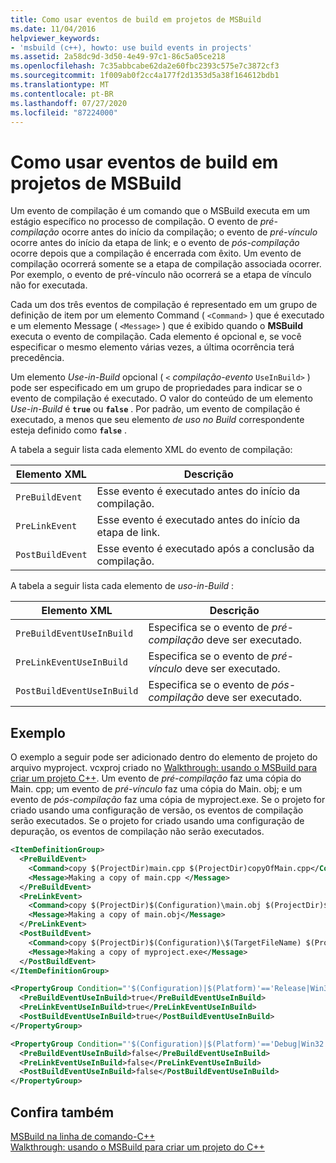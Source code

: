 ```yaml
---
title: Como usar eventos de build em projetos de MSBuild
ms.date: 11/04/2016
helpviewer_keywords:
- 'msbuild (c++), howto: use build events in projects'
ms.assetid: 2a58dc9d-3d50-4e49-97c1-86c5a05ce218
ms.openlocfilehash: 7c35abbcabe62da2e60fbc2393c575e7c3872cf3
ms.sourcegitcommit: 1f009ab0f2cc4a177f2d1353d5a38f164612bdb1
ms.translationtype: MT
ms.contentlocale: pt-BR
ms.lasthandoff: 07/27/2020
ms.locfileid: "87224000"
---
```

# <a name="how-to-use-build-events-in-msbuild-projects"></a>Como usar eventos de build em projetos de MSBuild

Um evento de compilação é um comando que o MSBuild executa em um estágio específico no processo de compilação. O evento de *pré-compilação* ocorre antes do início da compilação; o evento de *pré-vínculo* ocorre antes do início da etapa de link; e o evento de *pós-compilação* ocorre depois que a compilação é encerrada com êxito. Um evento de compilação ocorrerá somente se a etapa de compilação associada ocorrer. Por exemplo, o evento de pré-vínculo não ocorrerá se a etapa de vínculo não for executada.

Cada um dos três eventos de compilação é representado em um grupo de definição de item por um elemento Command ( `<Command>` ) que é executado e um elemento Message ( `<Message>` ) que é exibido quando o **MSBuild** executa o evento de compilação. Cada elemento é opcional e, se você especificar o mesmo elemento várias vezes, a última ocorrência terá precedência.

Um elemento *Use-in-Build* opcional ( `<` *compilação-evento* `UseInBuild>` ) pode ser especificado em um grupo de propriedades para indicar se o evento de compilação é executado. O valor do conteúdo de um elemento *Use-in-Build* é **`true`** ou **`false`** . Por padrão, um evento de compilação é executado, a menos que seu elemento *de uso no Build* correspondente esteja definido como **`false`** .

A tabela a seguir lista cada elemento XML do evento de compilação:

|Elemento XML|Descrição|
|-----------------|-----------------|
|`PreBuildEvent`|Esse evento é executado antes do início da compilação.|
|`PreLinkEvent`|Esse evento é executado antes do início da etapa de link.|
|`PostBuildEvent`|Esse evento é executado após a conclusão da compilação.|

A tabela a seguir lista cada elemento de *uso-in-Build* :

|Elemento XML|Descrição|
|-----------------|-----------------|
|`PreBuildEventUseInBuild`|Especifica se o evento de *pré-compilação* deve ser executado.|
|`PreLinkEventUseInBuild`|Especifica se o evento de *pré-vínculo* deve ser executado.|
|`PostBuildEventUseInBuild`|Especifica se o evento de *pós-compilação* deve ser executado.|

## <a name="example"></a>Exemplo

O exemplo a seguir pode ser adicionado dentro do elemento de projeto do arquivo myproject. vcxproj criado no [Walkthrough: usando o MSBuild para criar um projeto C++](walkthrough-using-msbuild-to-create-a-visual-cpp-project.md). Um evento de *pré-compilação* faz uma cópia do Main. cpp; um evento de *pré-vínculo* faz uma cópia do Main. obj; e um evento de *pós-compilação* faz uma cópia de myproject.exe. Se o projeto for criado usando uma configuração de versão, os eventos de compilação serão executados. Se o projeto for criado usando uma configuração de depuração, os eventos de compilação não serão executados.

``` xml
<ItemDefinitionGroup>
  <PreBuildEvent>
    <Command>copy $(ProjectDir)main.cpp $(ProjectDir)copyOfMain.cpp</Command>
    <Message>Making a copy of main.cpp </Message>
  </PreBuildEvent>
  <PreLinkEvent>
    <Command>copy $(ProjectDir)$(Configuration)\main.obj $(ProjectDir)$(Configuration)\copyOfMain.obj</Command>
    <Message>Making a copy of main.obj</Message>
  </PreLinkEvent>
  <PostBuildEvent>
    <Command>copy $(ProjectDir)$(Configuration)\$(TargetFileName) $(ProjectDir)$(Configuration)\copyOfMyproject.exe</Command>
    <Message>Making a copy of myproject.exe</Message>
  </PostBuildEvent>
</ItemDefinitionGroup>

<PropertyGroup Condition="'$(Configuration)|$(Platform)'=='Release|Win32'">
  <PreBuildEventUseInBuild>true</PreBuildEventUseInBuild>
  <PreLinkEventUseInBuild>true</PreLinkEventUseInBuild>
  <PostBuildEventUseInBuild>true</PostBuildEventUseInBuild>
</PropertyGroup>

<PropertyGroup Condition="'$(Configuration)|$(Platform)'=='Debug|Win32'">
  <PreBuildEventUseInBuild>false</PreBuildEventUseInBuild>
  <PreLinkEventUseInBuild>false</PreLinkEventUseInBuild>
  <PostBuildEventUseInBuild>false</PostBuildEventUseInBuild>
</PropertyGroup>
```

## <a name="see-also"></a>Confira também

[MSBuild na linha de comando-C++](msbuild-visual-cpp.md)<br/>
[Walkthrough: usando o MSBuild para criar um projeto do C++](walkthrough-using-msbuild-to-create-a-visual-cpp-project.md)
